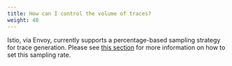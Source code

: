 ```yaml
---
title: How can I control the volume of traces?
weight: 40
---
```


Istio, via Envoy, currently supports a percentage-based sampling strategy for trace generation.
Please see [this section](/ko/docs/tasks/observability/distributed-tracing/configurability/#trace-sampling) for more information on how to set this sampling rate.
